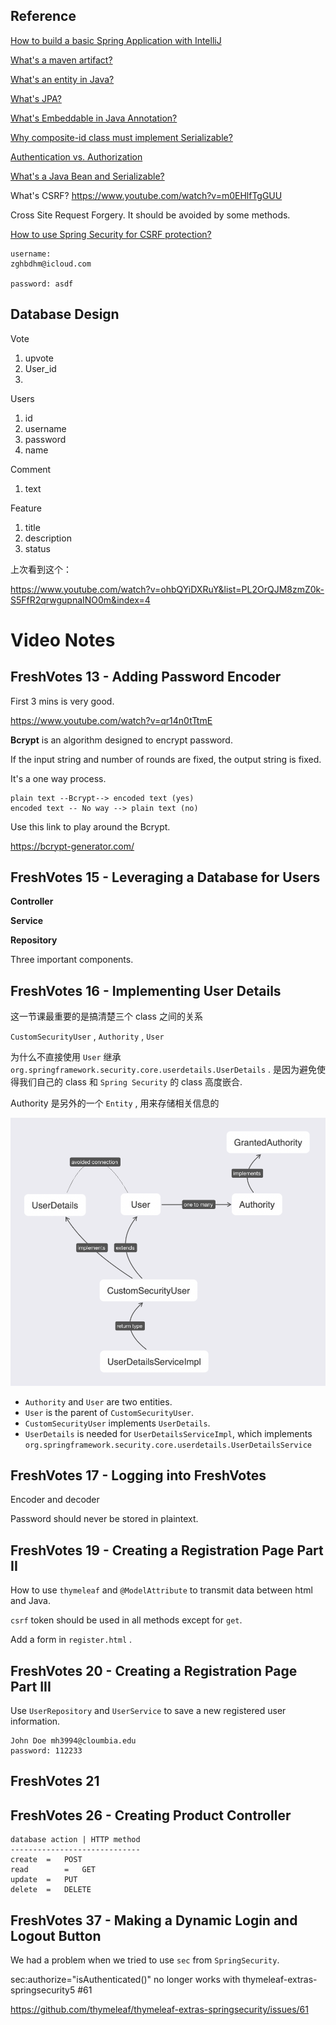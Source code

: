 ## Reference

[How to build a basic Spring Application with IntelliJ](https://www.youtube.com/watch?v=tgR-vBuLd0Y)

[What's a maven artifact?](https://stackoverflow.com/questions/2487485/what-is-a-maven-artifact)

[What's an entity in Java?](https://docs.oracle.com/javaee/6/tutorial/doc/bnbqa.html)

[What's JPA?](https://www.youtube.com/watch?v=WZLTwbeENGs)

[What's Embeddable in Java Annotation?](https://stackoverflow.com/questions/21143707/what-is-difference-between-entity-and-embeddable)

[Why composite-id class must implement Serializable?](https://stackoverflow.com/questions/9271835/why-composite-id-class-must-implement-serializable)

[Authentication vs. Authorization](https://medium.com/datadriveninvestor/authentication-vs-authorization-716fea914d55)

[What's a Java Bean and Serializable?](https://stackoverflow.com/questions/3295496/what-is-a-javabean-exactly)



What's CSRF? https://www.youtube.com/watch?v=m0EHlfTgGUU

Cross Site Request Forgery. It should be avoided by some methods. 



[How to use Spring Security for CSRF protection?](https://docs.spring.io/spring-security/site/docs/3.2.0.CI-SNAPSHOT/reference/html/csrf.html)





```
username:
zghbdhm@icloud.com

password: asdf
```





## Database Design

Vote

1. upvote
2. User_id
3. 



Users

1. id
2. username
3. password
4. name



Comment 

1. text



Feature 

1. title 
2. description
3. status



上次看到这个：

https://www.youtube.com/watch?v=ohbQYiDXRuY&list=PL2OrQJM8zmZ0k-S5FfR2qrwgupnaINO0m&index=4







# Video Notes



## FreshVotes 13 - Adding Password Encoder

First 3 mins is very good. 

https://www.youtube.com/watch?v=qr14n0tTtmE



**Bcrypt** is an algorithm designed to encrypt password. 

If the input string and number of rounds are fixed, the output string is fixed. 

It's a one way process. 

```
plain text --Bcrypt--> encoded text (yes)
encoded text -- No way --> plain text (no)
```

Use this link to play around the Bcrypt. 

https://bcrypt-generator.com/







## FreshVotes 15 - Leveraging a Database for Users

**Controller** 

**Service** 

**Repository**

Three important components. 





## FreshVotes 16 - Implementing User Details

这一节课最重要的是搞清楚三个 class 之间的关系

`CustomSecurityUser` , `Authority` , `User`

为什么不直接使用 `User` 继承 `org.springframework.security.core.userdetails.UserDetails` . 是因为避免使得我们自己的 class 和 `Spring Security` 的 class 高度嵌合.

Authority 是另外的一个 `Entity` , 用来存储相关信息的



<img src="pic/Xnip2020-03-30_21-31-14.png" alt="Xnip2020-03-30_21-31-14"  />



- `Authority` and `User` are two entities. 
- `User` is the parent of `CustomSecurityUser`. 
- `CustomSecurityUser` implements `UserDetails`. 
- `UserDetails` is needed for `UserDetailsServiceImpl`, which implements `org.springframework.security.core.userdetails.UserDetailsService`





## FreshVotes 17 - Logging into FreshVotes

Encoder and decoder

Password should never be stored in plaintext.







## FreshVotes 19 - Creating a Registration Page Part II

How to use `thymeleaf` and `@ModelAttribute` to transmit data between html and Java. 

`csrf` token should be used in all methods except for `get`. 

Add a form in `register.html` . 





## FreshVotes 20 - Creating a Registration Page Part III

Use `UserRepository` and `UserService` to save a new registered user information. 

```
John Doe mh3994@cloumbia.edu 
password: 112233
```





## FreshVotes 21



## FreshVotes 26 - Creating Product Controller

```
database action | HTTP method
-----------------------------
create	=	POST
read 		=	GET
update 	=	PUT
delete	=	DELETE
```



##  FreshVotes 37 - Making a Dynamic Login and Logout Button

We had a problem when we tried to use `sec` from `SpringSecurity`. 

sec:authorize="isAuthenticated()" no longer works with thymeleaf-extras-springsecurity5 #61

https://github.com/thymeleaf/thymeleaf-extras-springsecurity/issues/61

 













